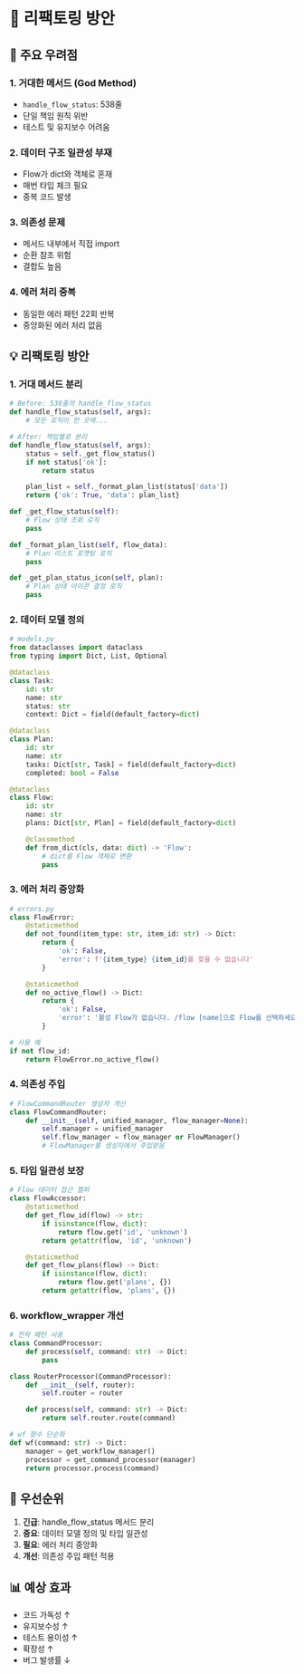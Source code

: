 # 🔧 리팩토링 방안

## 🚨 주요 우려점

### 1. **거대한 메서드 (God Method)**
- `handle_flow_status`: 538줄
- 단일 책임 원칙 위반
- 테스트 및 유지보수 어려움

### 2. **데이터 구조 일관성 부재**
- Flow가 dict와 객체로 혼재
- 매번 타입 체크 필요
- 중복 코드 발생

### 3. **의존성 문제**
- 메서드 내부에서 직접 import
- 순환 참조 위험
- 결합도 높음

### 4. **에러 처리 중복**
- 동일한 에러 패턴 22회 반복
- 중앙화된 에러 처리 없음

## 💡 리팩토링 방안

### 1. 거대 메서드 분리
```python
# Before: 538줄의 handle_flow_status
def handle_flow_status(self, args):
    # 모든 로직이 한 곳에...

# After: 책임별로 분리
def handle_flow_status(self, args):
    status = self._get_flow_status()
    if not status['ok']:
        return status

    plan_list = self._format_plan_list(status['data'])
    return {'ok': True, 'data': plan_list}

def _get_flow_status(self):
    # Flow 상태 조회 로직
    pass

def _format_plan_list(self, flow_data):
    # Plan 리스트 포맷팅 로직
    pass

def _get_plan_status_icon(self, plan):
    # Plan 상태 아이콘 결정 로직
    pass
```

### 2. 데이터 모델 정의
```python
# models.py
from dataclasses import dataclass
from typing import Dict, List, Optional

@dataclass
class Task:
    id: str
    name: str
    status: str
    context: Dict = field(default_factory=dict)

@dataclass
class Plan:
    id: str
    name: str
    tasks: Dict[str, Task] = field(default_factory=dict)
    completed: bool = False

@dataclass
class Flow:
    id: str
    name: str
    plans: Dict[str, Plan] = field(default_factory=dict)

    @classmethod
    def from_dict(cls, data: dict) -> 'Flow':
        # dict를 Flow 객체로 변환
        pass
```

### 3. 에러 처리 중앙화
```python
# errors.py
class FlowError:
    @staticmethod
    def not_found(item_type: str, item_id: str) -> Dict:
        return {
            'ok': False, 
            'error': f'{item_type} {item_id}를 찾을 수 없습니다'
        }

    @staticmethod
    def no_active_flow() -> Dict:
        return {
            'ok': False, 
            'error': '활성 Flow가 없습니다. /flow [name]으로 Flow를 선택하세요.'
        }

# 사용 예
if not flow_id:
    return FlowError.no_active_flow()
```

### 4. 의존성 주입
```python
# FlowCommandRouter 생성자 개선
class FlowCommandRouter:
    def __init__(self, unified_manager, flow_manager=None):
        self.manager = unified_manager
        self.flow_manager = flow_manager or FlowManager()
        # FlowManager를 생성자에서 주입받음
```

### 5. 타입 일관성 보장
```python
# Flow 데이터 접근 헬퍼
class FlowAccessor:
    @staticmethod
    def get_flow_id(flow) -> str:
        if isinstance(flow, dict):
            return flow.get('id', 'unknown')
        return getattr(flow, 'id', 'unknown')

    @staticmethod
    def get_flow_plans(flow) -> Dict:
        if isinstance(flow, dict):
            return flow.get('plans', {})
        return getattr(flow, 'plans', {})
```

### 6. workflow_wrapper 개선
```python
# 전략 패턴 사용
class CommandProcessor:
    def process(self, command: str) -> Dict:
        pass

class RouterProcessor(CommandProcessor):
    def __init__(self, router):
        self.router = router

    def process(self, command: str) -> Dict:
        return self.router.route(command)

# wf 함수 단순화
def wf(command: str) -> Dict:
    manager = get_workflow_manager()
    processor = get_command_processor(manager)
    return processor.process(command)
```

## 🎯 우선순위

1. **긴급**: handle_flow_status 메서드 분리
2. **중요**: 데이터 모델 정의 및 타입 일관성
3. **필요**: 에러 처리 중앙화
4. **개선**: 의존성 주입 패턴 적용

## 📊 예상 효과

- 코드 가독성 ↑
- 유지보수성 ↑
- 테스트 용이성 ↑
- 확장성 ↑
- 버그 발생률 ↓
